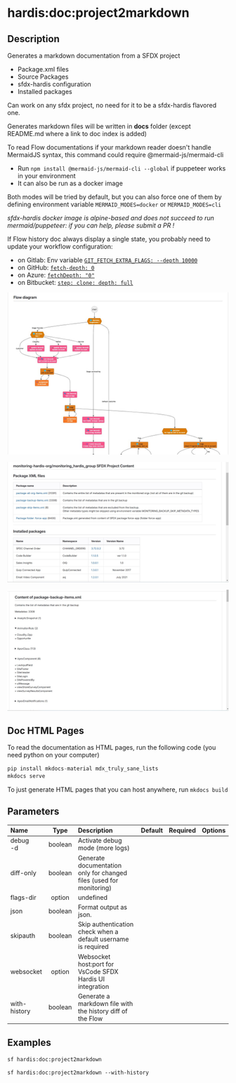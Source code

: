 <!-- This file has been generated with command 'sf hardis:doc:plugin:generate'. Please do not update it manually or it may be overwritten -->
# hardis:doc:project2markdown

## Description

Generates a markdown documentation from a SFDX project

- Package.xml files
- Source Packages
- sfdx-hardis configuration
- Installed packages

Can work on any sfdx project, no need for it to be a sfdx-hardis flavored one.

Generates markdown files will be written in **docs** folder (except README.md where a link to doc index is added)

To read Flow documentations if your markdown reader doesn't handle MermaidJS syntax, this command could require @mermaid-js/mermaid-cli

- Run `npm install @mermaid-js/mermaid-cli --global` if puppeteer works in your environment
- It can also be run as a docker image

Both modes will be tried by default, but you can also force one of them by defining environment variable `MERMAID_MODES=docker` or `MERMAID_MODES=cli`

_sfdx-hardis docker image is alpine-based and does not succeed to run mermaid/puppeteer: if you can help, please submit a PR !_

If Flow history doc always display a single state, you probably need to update your workflow configuration:

- on Gitlab: Env variable [`GIT_FETCH_EXTRA_FLAGS: --depth 10000`](https://github.com/hardisgroupcom/sfdx-hardis/blob/main/defaults/monitoring/.gitlab-ci.yml#L11)
- on GitHub: [`fetch-depth: 0`](https://github.com/hardisgroupcom/sfdx-hardis/blob/main/defaults/monitoring/.github/workflows/org-monitoring.yml#L58)
- on Azure: [`fetchDepth: "0"`](https://github.com/hardisgroupcom/sfdx-hardis/blob/main/defaults/monitoring/azure-pipelines.yml#L39)
- on Bitbucket: [`step: clone: depth: full`](https://github.com/hardisgroupcom/sfdx-hardis/blob/main/defaults/monitoring/bitbucket-pipelines.yml#L18)

![Screenshot flow doc](https://github.com/hardisgroupcom/sfdx-hardis/raw/main/docs/assets/images/screenshot-flow-doc.jpg)

![Screenshot project documentation](https://github.com/hardisgroupcom/sfdx-hardis/raw/main/docs/assets/images/screenshot-project-doc.jpg)

![Screenshot project documentation](https://github.com/hardisgroupcom/sfdx-hardis/raw/main/docs/assets/images/screenshot-project-doc-2.jpg)

## Doc HTML Pages

To read the documentation as HTML pages, run the following code (you need python on your computer)

```python
pip install mkdocs-material mdx_truly_sane_lists
mkdocs serve
```

To just generate HTML pages that you can host anywhere, run `mkdocs build`



## Parameters

| Name         |  Type   | Description                                                         | Default | Required | Options |
|:-------------|:-------:|:--------------------------------------------------------------------|:-------:|:--------:|:-------:|
| debug<br/>-d | boolean | Activate debug mode (more logs)                                     |         |          |         |
| diff-only    | boolean | Generate documentation only for changed files (used for monitoring) |         |          |         |
| flags-dir    | option  | undefined                                                           |         |          |         |
| json         | boolean | Format output as json.                                              |         |          |         |
| skipauth     | boolean | Skip authentication check when a default username is required       |         |          |         |
| websocket    | option  | Websocket host:port for VsCode SFDX Hardis UI integration           |         |          |         |
| with-history | boolean | Generate a markdown file with the history diff of the Flow          |         |          |         |

## Examples

```shell
sf hardis:doc:project2markdown
```

```shell
sf hardis:doc:project2markdown --with-history
```


